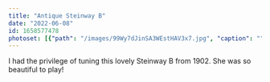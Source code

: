 ```yaml
---
title: "Antique Steinway B"
date: "2022-06-08"
id: 1658577478
photoset: [{"path": "/images/99Wy7dJinSA3WEstHAV3x7.jpg", "caption": "", "thumbnail": "True"}]
---
```

I had the privilege of tuning this lovely Steinway B from 1902. She was so beautiful to play!
